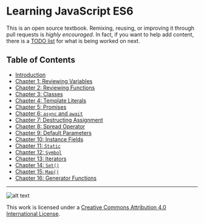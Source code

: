# Learning JavaScript ES6

This is an open source textbook. Remixing, reusing, or improving it through pull requests is *highly encouraged*. In fact, if you want to help add content, there is a [TODO list](TODO.md) for what is being worked on next.

## Table of Contents

- [Introduction](introduction/index.md)
- [Chapter 1: Reviewing Variables](chapter1/index.md)
- [Chapter 2: Reviewing Functions](chapter2/index.md)
- [Chapter 3: Classes](chapter3/index.md)
- [Chapter 4: Template Literals](chapter4/index.md)
- [Chapter 5: Promises](chapter5/index.md)
- [Chapter 6: `async` and `await`](chapter6/index.md)
- [Chapter 7: Destructing Assignment](chapter7/index.md)
- [Chapter 8: Spread Operator](chapter8/index.md)
- [Chapter 9: Default Parameters](chapter9/index.md)
- [Chapter 10: Instance Fields](chapter10/index.md)
- [Chapter 11: `Static`](chapter11/index.md)
- [Chapter 12: `Symbol`](chapter12/index.md)
- [Chapter 13: Iterators](chapter13/index.md)
- [Chapter 14: `Set()`](chapter14/index.md)
- [Chapter 15: `Map()`](chapter15/index.md)
- [Chapter 16: Generator Functions](chapter16/index.md)

---

![alt text](https://i.creativecommons.org/l/by/4.0/88x31.png "Creative Commons License")

This work is licensed under a [Creative Commons Attribution 4.0 International License](http://creativecommons.org/licenses/by/4.0/).
